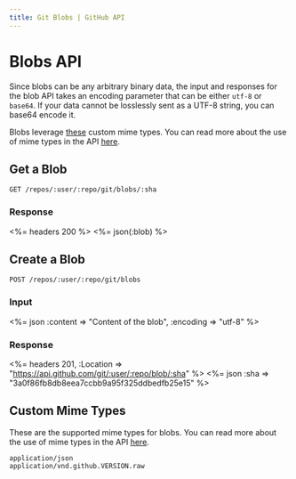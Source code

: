 ```yaml
---
title: Git Blobs | GitHub API
---
```


# Blobs API

Since blobs can be any arbitrary binary data, the input and responses
for the blob API takes an encoding parameter that can be either `utf-8`
or `base64`.  If your data cannot be losslessly sent as a UTF-8 string,
you can base64 encode it.

Blobs leverage [these](#custom-mime-types) custom mime types. You can
read more about the use of mime types in the API [here](/v3/mime/).

## Get a Blob

    GET /repos/:user/:repo/git/blobs/:sha

### Response

<%= headers 200 %>
<%= json(:blob) %>

## Create a Blob

    POST /repos/:user/:repo/git/blobs

### Input

<%= json :content => "Content of the blob", :encoding => "utf-8" %>

### Response

<%= headers 201,
      :Location => "https://api.github.com/git/:user/:repo/blob/:sha" %>
<%= json :sha => "3a0f86fb8db8eea7ccbb9a95f325ddbedfb25e15" %>

## Custom Mime Types

These are the supported mime types for blobs. You can read more about the
use of mime types in the API [here](/v3/mime/).

    application/json
    application/vnd.github.VERSION.raw
